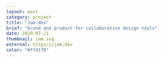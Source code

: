 ```yaml
---
layout: post
category: project
title: "Jam.dev"
brief: "brand and product for collaborative design tools"
date: 2020-07-21
thumbnail: jam.svg
external: https://jam.dev
color: "#ff4170"
---
```

